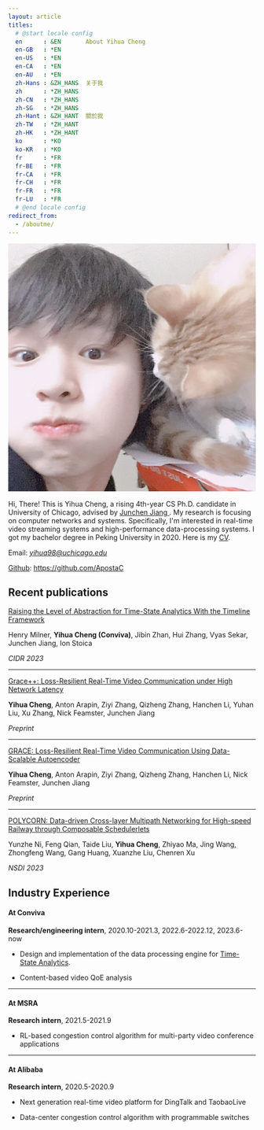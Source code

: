 ```yaml
---
layout: article
titles:
  # @start locale config
  en      : &EN       About Yihua Cheng
  en-GB   : *EN
  en-US   : *EN
  en-CA   : *EN
  en-AU   : *EN
  zh-Hans : &ZH_HANS  关于我
  zh      : *ZH_HANS
  zh-CN   : *ZH_HANS
  zh-SG   : *ZH_HANS
  zh-Hant : &ZH_HANT  關於我
  zh-TW   : *ZH_HANT
  zh-HK   : *ZH_HANT
  ko      : *KO
  ko-KR   : *KO
  fr      : *FR
  fr-BE   : *FR
  fr-CA   : *FR
  fr-CH   : *FR
  fr-FR   : *FR
  fr-LU   : *FR
  # @end locale config
redirect_from:
  - /aboutme/
---
```


<!-- <img src="/assets/icon.jpeg" style="width:500px"/> -->

<img class="image image--lg" src="/assets/photo.jpg"/>

Hi, There! This is Yihua Cheng, a rising 4th-year CS Ph.D. candidate in University of Chicago, advised by <a href="https://people.cs.uchicago.edu/~junchenj/"> Junchen Jiang </a>. My research is focusing on computer networks and systems. Specifically, I'm interested in real-time video streaming systems and high-performance data-processing systems. I got my bachelor degree in Peking University in 2020. Here is my [CV](/assets/1.pdf).

Email: *yihua98@uchicago.edu*

[Github](https://github.com/ApostaC/): https://github.com/ApostaC



## Recent publications

[Raising the Level of Abstraction for Time-State Analytics With the Timeline Framework](https://www.cidrdb.org/cidr2023/papers/p22-milner.pdf)

Henry Milner, **Yihua Cheng (Conviva)**, Jibin Zhan, Hui Zhang, Vyas Sekar, Junchen Jiang, Ion Stoica 

*CIDR 2023*

----

[Grace++: Loss-Resilient Real-Time Video Communication under High Network Latency](https://arxiv.org/abs/2305.12333)

**Yihua Cheng**, Anton Arapin, Ziyi Zhang, Qizheng Zhang, Hanchen Li, Yuhan Liu, Xu Zhang, Nick Feamster, Junchen Jiang

*Preprint*

---- 

[GRACE: Loss-Resilient Real-Time Video Communication Using Data-Scalable Autoencoder](https://arxiv.org/abs/2210.16639)

**Yihua Cheng**, Anton Arapin, Ziyi Zhang, Qizheng Zhang, Hanchen Li, Nick Feamster, Junchen Jiang

*Preprint*

----

[POLYCORN: Data-driven Cross-layer Multipath Networking for High-speed Railway through Composable Schedulerlets](https://www.usenix.org/conference/nsdi23/presentation/ni)

Yunzhe Ni, Feng Qian, Taide Liu, **Yihua Cheng**, Zhiyao Ma, Jing Wang, Zhongfeng Wang, Gang Huang, Xuanzhe Liu, Chenren Xu

*NSDI 2023*


## Industry Experience

#### At Conviva

**Research/engineering intern**, 2020.10-2021.3, 2022.6-2022.12, 2023.6-now

- Design and implementation of the data processing engine for [Time-State Analytics](https://www.cidrdb.org/cidr2023/papers/p22-milner.pdf).

- Content-based video QoE analysis 

----

#### At MSRA

**Research intern**, 2021.5-2021.9

- RL-based congestion control algorithm for multi-party video conference applications

----

#### At Alibaba

**Research intern**, 2020.5-2020.9

- Next generation real-time video platform for DingTalk and TaobaoLive

- Data-center congestion control algorithm with programmable switches
